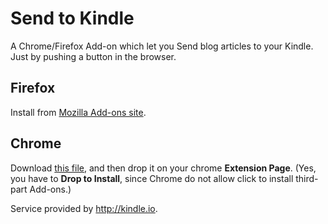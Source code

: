 Send to Kindle
==============

A Chrome/Firefox Add-on which let you Send blog articles to your Kindle.  
Just by pushing a button in the browser.


Firefox
-------

Install from [Mozilla Add-ons site](https://addons.mozilla.org/en-US/firefox/addon/send-to-kindle-by-kindleio/).

Chrome
------

Download [this file](https://raw.github.com/mitnk/sendtokindle/master/send_to_kindle.crx), and then drop it on your chrome **Extension Page**. (Yes, you have to **Drop to Install**, since Chrome do not allow click to install third-part Add-ons.)


Service provided by <http://kindle.io>.
